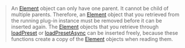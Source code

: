 >An [Element](./Element.md) object can only have one parent. It cannot be child of multiple parents. Therefore, an [Element](./Element.md) object that you retrieved from the running plug-in instance must be removed before it can be inserted again. The [Element](./Element.md) objects that you retrieve through [loadPreset](./loadPreset.md) or [loadPresetAsync](./loadPresetAsync.md) can be inserted freely, because these functions create a copy of the [Element](./Element.md) objects when reading them.
